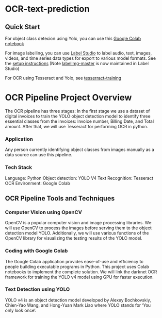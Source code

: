 # OCR-text-prediction


## Quick Start
For object class detecion using Yolo, you can use this [Google Colab notebook](https://colab.research.google.com/drive/1ZyBmjOZRf2ZmNDUOelXYbaznWDB4MV7l)

For image labelling, you can use [Label Studio](https://github.com/HumanSignal/label-studio#readme) to label audio, text, images, videos, and time series data types for export to various model formats. See the [setup instructions](https://github.com/HumanSignal/label-studio#install-for-local-development)
(Note [labellmg-master](https://github.com/dollja/OCR-text-prediction/labellmg-master) is now maintained in Label Studio)

For OCR using Tesseract and Yolo, see [tesserract-training](https://github.com/dollja/OCR-text-prediction/tesseract_training)

# OCR Pipeline Project Overview
The OCR pipeline has three stages:  In the first stage we use a dataset of digital invoices to train the YOLO object detection model to identify three essential classes from the invoices: Invoice number, Billing Date, and Total amount. After that, we will use Tesseract for performing OCR in python.

### Application
Any person currently identifying object classes from images manually as a data source can use this pipeline.

### Tech Stack
Language: Python
Object detection: YOLO V4
Text Recognition: Tesseract OCR
Environment: Google Colab

## OCR Pipeline Tools and Techniques 
### Computer Vision using OpenCV
OpenCV is a popular computer vision and image processing libraries. We will use OpenCV to process the images before serving them to the object detection model YOLO. Additionally, we will use various functions of the OpenCV library for visualizing the testing results of the YOLO model.
### Coding with Google Colab
The Google Colab application provides ease-of-use and efficiency to people building executable programs in Python. This project uses Colab notebooks to implement the complete solution. We will link the darknet OCR framework for training the YOLO v4 model using GPU for faster execution.
### Text Detection using YOLO
YOLO v4 is an object detection model developed by Alexey Bochkovskiy, Chien-Yao Wang, and Hong-Yuan Mark Liao where YOLO stands for ‘You only look once’. 


